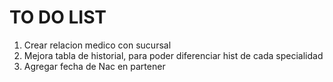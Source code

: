 # TO DO LIST
1. Crear relacion medico con sucursal
2. Mejora tabla de historial, para poder diferenciar hist de cada specialidad
3. Agregar fecha de Nac en partener
